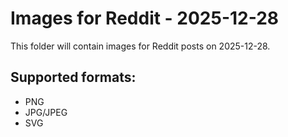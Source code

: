 # Images for Reddit - 2025-12-28

This folder will contain images for Reddit posts on 2025-12-28.

## Supported formats:
- PNG
- JPG/JPEG
- SVG
